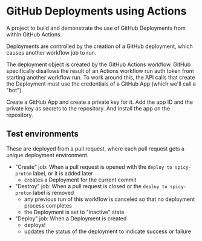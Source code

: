 # GitHub Deployments using Actions

A project to build and demonstrate the use of GitHub Deployments from within GitHub Actions.

Deployments are controlled by the creation of a GitHub deployment, which causes another workflow job to run.

The deployment object is created by the GitHub Actions workflow.
GitHub specifically disallows the result of an Actions workflow run auth token from starting another workflow run.
To work around this, the API calls that create the Deployment must use the credentials of a GitHub App (which we'll call a "bot").

Create a GitHub App and create a private key for it.
Add the app ID and the private key as secrets to the repository.
And install the app on the repository.

## Test environments

These are deployed from a pull request, where each pull request gets a unique deployment environment.

- "Create" job: When a pull request is opened with the `deploy to spicy-proton` label, or it is added later
  - creates a Deployment for the current commit
- "Destroy" job: When a pull request is closed or the `deploy to spicy-proton` label is removed
  - any previous run of this workflow is canceled so that no deployment process completes
  - the Deployment is set to "inactive" state
- "Deploy" job: When a Deployment is created
  - deploys!
  - updates the status of the deployment to indicate success or failure

